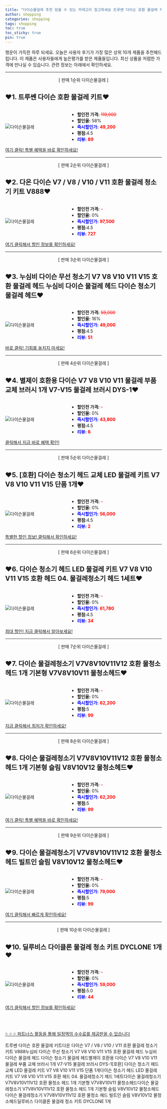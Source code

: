 ```yaml
---
title: "다이슨물걸레 추천 믿을 수 있는 카테고리 참고하세요 트루쎈 다이슨 호환 물걸레 키트"
author: shopping
categories: shopping
tags: shopping
toc: true
toc_sticky: true
pin: true
---
```

행운이 가득한 하루 되세요. 오늘은 사용자 후기가 가장 많은 상위 10개 제품을 추천해드립니다. 이 제품은 사용자들에게 높은평가를 받은 제품들입니다. 최신 상품을 저렴한 가격에 만나실 수 있습니다. 관련 정보는 아래에서 확인하세요.

---
<p class="toplist" style="margin: 0 auto; display: block; width: fit-content;">[ 판매 1순위 다이슨물걸레 ]</p>

<h2><strong>❤️1. 트루쎈 다이슨 호환 물걸레 키트❤️</strong></h2>

<div style="display: flex; align-items: center;">
    <div style="flex: 0.4;">
        <img src="https://thumbnail8.coupangcdn.com/thumbnails/remote/230x230ex/image/vendor_inventory/9c3a/b89a16e123fdc7c91e0c065c4e629558b20ea5ebb5a6280ce3098d09fa54.jpg" alt="다이슨물걸레" style="max-width: 100%;">
    </div>
    <div style="flex: 0.6; margin-left: 10px;">
        <ul>
            <li><strong>할인전 가격:</strong> <del style="color: red;">119,000</del></li>
            <li><strong>할인율:</strong> 58%</li>
            <li><span style='color:blue'><strong>즉시할인가:</strong></span> <span style='color:red'><strong>49,200</strong></span></li>
            <li><strong>평점:</strong>4.5</li>
            <li><span style='color:blue'><strong>리뷰:</strong></span> <span style='color:red'><strong>89</strong></span></li>
        </ul>
    </div>
</div>
<div class="center">
    <a href="https://William4Davisa.github.io?lptag=AF9450613&subid=githubio&pageKey=6590532341&traceid=V0-153&itemId=14870046247&vendorItemId=82213299951" class="myButton">
        여기 클릭! 특별 혜택을 바로 확인하세요!
    </a>
</div>


---
<p class="toplist" style="margin: 0 auto; display: block; width: fit-content;">[ 판매 2순위 다이슨물걸레 ]</p>

<h2><strong>❤️2. 다온 다이슨 V7 / V8 / V10 / V11 호환 물걸레 청소기 키트 V888❤️</strong></h2>

<div style="display: flex; align-items: center;">
    <div style="flex: 0.4;">
        <img src="https://thumbnail6.coupangcdn.com/thumbnails/remote/230x230ex/image/rs_quotation_api/i3gpxbva/dde42b39684b4cc19b5cae95728da13d.jpg" alt="다이슨물걸레" style="max-width: 100%;">
    </div>
    <div style="flex: 0.6; margin-left: 10px;">
        <ul>
            <li><strong>할인전 가격:</strong> <del style="color: red;">-</del></li>
            <li><strong>할인율:</strong> 0%</li>
            <li><span style='color:blue'><strong>즉시할인가:</strong></span> <span style='color:red'><strong>97,500</strong></span></li>
            <li><strong>평점:</strong>4.5</li>
            <li><span style='color:blue'><strong>리뷰:</strong></span> <span style='color:red'><strong>727</strong></span></li>
        </ul>
    </div>
</div>
<div class="center">
    <a href="https://William4Davisa.github.io?lptag=AF9450613&subid=githubio&pageKey=6161699636&traceid=V0-153&itemId=11962794673&vendorItemId=79235371540" class="myButton">
        여기 클릭해서 할인 정보를 확인하세요!
    </a>
</div>


---
<p class="toplist" style="margin: 0 auto; display: block; width: fit-content;">[ 판매 3순위 다이슨물걸레 ]</p>

<h2><strong>❤️3. 누심비 다이슨 무선 청소기 V7 V8 V10 V11 V15 호환 물걸레 헤드 누심비 다이슨 물걸레 헤드 다이슨 청소기 물걸레 헤드❤️</strong></h2>

<div style="display: flex; align-items: center;">
    <div style="flex: 0.4;">
        <img src="https://thumbnail9.coupangcdn.com/thumbnails/remote/230x230ex/image/vendor_inventory/afd2/e97c8e8038e1a27f398f4d08724dde98e9ccbe8338888a5aa47a4c18f505.jpg" alt="다이슨물걸레" style="max-width: 100%;">
    </div>
    <div style="flex: 0.6; margin-left: 10px;">
        <ul>
            <li><strong>할인전 가격:</strong> <del style="color: red;">59,000</del></li>
            <li><strong>할인율:</strong> 16%</li>
            <li><span style='color:blue'><strong>즉시할인가:</strong></span> <span style='color:red'><strong>49,000</strong></span></li>
            <li><strong>평점:</strong>4.5</li>
            <li><span style='color:blue'><strong>리뷰:</strong></span> <span style='color:red'><strong>51</strong></span></li>
        </ul>
    </div>
</div>
<div class="center">
    <a href="https://William4Davisa.github.io?lptag=AF9450613&subid=githubio&pageKey=5359098457&traceid=V0-153&itemId=7902889431&vendorItemId=75192270839" class="myButton">
        바로 클릭! 기회를 놓치지 마세요!
    </a>
</div>


---
<p class="toplist" style="margin: 0 auto; display: block; width: fit-content;">[ 판매 4순위 다이슨물걸레 ]</p>

<h2><strong>❤️4. 별제이 호환용 다이슨 V7 V8 V10 V11 물걸레 부품 교체 브러시 1개 V7-V15 물걸레 브러시 DYS-1❤️</strong></h2>

<div style="display: flex; align-items: center;">
    <div style="flex: 0.4;">
        <img src="https://thumbnail7.coupangcdn.com/thumbnails/remote/230x230ex/image/vendor_inventory/167f/4aebb9391d156b329fa8768d33ed162168eba60b66c0b71dccedafc89caa.jpg" alt="다이슨물걸레" style="max-width: 100%;">
    </div>
    <div style="flex: 0.6; margin-left: 10px;">
        <ul>
            <li><strong>할인전 가격:</strong> <del style="color: red;">-</del></li>
            <li><strong>할인율:</strong> 0%</li>
            <li><span style='color:blue'><strong>즉시할인가:</strong></span> <span style='color:red'><strong>43,800</strong></span></li>
            <li><strong>평점:</strong>4.5</li>
            <li><span style='color:blue'><strong>리뷰:</strong></span> <span style='color:red'><strong>6</strong></span></li>
        </ul>
    </div>
</div>
<div class="center">
    <a href="https://William4Davisa.github.io?lptag=AF9450613&subid=githubio&pageKey=7600171905&traceid=V0-153&itemId=20103055122&vendorItemId=87198112381" class="myButton">
        클릭해서 지금 바로 혜택 확인!
    </a>
</div>


---
<p class="toplist" style="margin: 0 auto; display: block; width: fit-content;">[ 판매 5순위 다이슨물걸레 ]</p>

<h2><strong>❤️5. [호환] 다이슨 청소기 헤드 교체 LED 물걸레 키트 V7 V8 V10 V11 V15 단품 1개❤️</strong></h2>

<div style="display: flex; align-items: center;">
    <div style="flex: 0.4;">
        <img src="https://thumbnail9.coupangcdn.com/thumbnails/remote/230x230ex/image/vendor_inventory/29e7/bfa4b93229c1c6085eaa1c6a735d3626e0997b5d9d20869cf065242cacd7.jpg" alt="다이슨물걸레" style="max-width: 100%;">
    </div>
    <div style="flex: 0.6; margin-left: 10px;">
        <ul>
            <li><strong>할인전 가격:</strong> <del style="color: red;">-</del></li>
            <li><strong>할인율:</strong> 0%</li>
            <li><span style='color:blue'><strong>즉시할인가:</strong></span> <span style='color:red'><strong>56,000</strong></span></li>
            <li><strong>평점:</strong>4.5</li>
            <li><span style='color:blue'><strong>리뷰:</strong></span> <span style='color:red'><strong>2</strong></span></li>
        </ul>
    </div>
</div>
<div class="center">
    <a href="https://William4Davisa.github.io?lptag=AF9450613&subid=githubio&pageKey=7101557214&traceid=V0-153&itemId=17728358697&vendorItemId=84893114757" class="myButton">
        특별한 할인 정보! 클릭해서 확인하세요!
    </a>
</div>


---
<p class="toplist" style="margin: 0 auto; display: block; width: fit-content;">[ 판매 6순위 다이슨물걸레 ]</p>

<h2><strong>❤️6. 다이슨 청소기 헤드 LED 물걸레 키트 V7 V8 V10 V11 V15 호환 헤드 04. 물걸레청소기 헤드 1세트❤️</strong></h2>

<div style="display: flex; align-items: center;">
    <div style="flex: 0.4;">
        <img src="https://thumbnail6.coupangcdn.com/thumbnails/remote/230x230ex/image/vendor_inventory/407b/2d2e687ca7761f7a271876b4200d8340e787b75a8a879e7ea555363f9759.jpg" alt="다이슨물걸레" style="max-width: 100%;">
    </div>
    <div style="flex: 0.6; margin-left: 10px;">
        <ul>
            <li><strong>할인전 가격:</strong> <del style="color: red;">-</del></li>
            <li><strong>할인율:</strong> 0%</li>
            <li><span style='color:blue'><strong>즉시할인가:</strong></span> <span style='color:red'><strong>61,780</strong></span></li>
            <li><strong>평점:</strong>4.5</li>
            <li><span style='color:blue'><strong>리뷰:</strong></span> <span style='color:red'><strong>34</strong></span></li>
        </ul>
    </div>
</div>
<div class="center">
    <a href="https://William4Davisa.github.io?lptag=AF9450613&subid=githubio&pageKey=7580800416&traceid=V0-153&itemId=20011278793&vendorItemId=84895990353" class="myButton">
        최대 할인! 지금 클릭해서 알아보세요!
    </a>
</div>


---
<p class="toplist" style="margin: 0 auto; display: block; width: fit-content;">[ 판매 7순위 다이슨물걸레 ]</p>

<h2><strong>❤️7. 다이슨 물걸레청소기 V7V8V10V11V12 호환 물청소 헤드 1개 기본형 V7V8V10V11 물청소헤드❤️</strong></h2>

<div style="display: flex; align-items: center;">
    <div style="flex: 0.4;">
        <img src="https://thumbnail9.coupangcdn.com/thumbnails/remote/230x230ex/image/vendor_inventory/9ffc/66ffb0d8e973c6a0dc15ab8ef1e40964bcc93baea1dc9f859e5bf455f94a.jpg" alt="다이슨물걸레" style="max-width: 100%;">
    </div>
    <div style="flex: 0.6; margin-left: 10px;">
        <ul>
            <li><strong>할인전 가격:</strong> <del style="color: red;">-</del></li>
            <li><strong>할인율:</strong> 0%</li>
            <li><span style='color:blue'><strong>즉시할인가:</strong></span> <span style='color:red'><strong>62,200</strong></span></li>
            <li><strong>평점:</strong>5</li>
            <li><span style='color:blue'><strong>리뷰:</strong></span> <span style='color:red'><strong>99</strong></span></li>
        </ul>
    </div>
</div>
<div class="center">
    <a href="https://William4Davisa.github.io?lptag=AF9450613&subid=githubio&pageKey=8096978447&traceid=V0-153&itemId=22893360461&vendorItemId=89927909984" class="myButton">
        지금 클릭해서 최저가 확인하세요!
    </a>
</div>


---
<p class="toplist" style="margin: 0 auto; display: block; width: fit-content;">[ 판매 8순위 다이슨물걸레 ]</p>

<h2><strong>❤️8. 다이슨 물걸레청소기 V7V8V10V11V12 호환 물청소 헤드 1개 기본형 슬림 V8V10V12 물청소헤드❤️</strong></h2>

<div style="display: flex; align-items: center;">
    <div style="flex: 0.4;">
        <img src="https://thumbnail9.coupangcdn.com/thumbnails/remote/230x230ex/image/vendor_inventory/9ffc/66ffb0d8e973c6a0dc15ab8ef1e40964bcc93baea1dc9f859e5bf455f94a.jpg" alt="다이슨물걸레" style="max-width: 100%;">
    </div>
    <div style="flex: 0.6; margin-left: 10px;">
        <ul>
            <li><strong>할인전 가격:</strong> <del style="color: red;">-</del></li>
            <li><strong>할인율:</strong> 0%</li>
            <li><span style='color:blue'><strong>즉시할인가:</strong></span> <span style='color:red'><strong>62,200</strong></span></li>
            <li><strong>평점:</strong>5</li>
            <li><span style='color:blue'><strong>리뷰:</strong></span> <span style='color:red'><strong>99</strong></span></li>
        </ul>
    </div>
</div>
<div class="center">
    <a href="https://William4Davisa.github.io?lptag=AF9450613&subid=githubio&pageKey=8096978447&traceid=V0-153&itemId=22893360464&vendorItemId=89927910003" class="myButton">
        여기 클릭! 특별 혜택을 바로 확인하세요!
    </a>
</div>


---
<p class="toplist" style="margin: 0 auto; display: block; width: fit-content;">[ 판매 9순위 다이슨물걸레 ]</p>

<h2><strong>❤️9. 다이슨 물걸레청소기 V7V8V10V11V12 호환 물청소 헤드 빌트인 슬림 V8V10V12 물청소헤드❤️</strong></h2>

<div style="display: flex; align-items: center;">
    <div style="flex: 0.4;">
        <img src="https://thumbnail9.coupangcdn.com/thumbnails/remote/230x230ex/image/vendor_inventory/9ffc/66ffb0d8e973c6a0dc15ab8ef1e40964bcc93baea1dc9f859e5bf455f94a.jpg" alt="다이슨물걸레" style="max-width: 100%;">
    </div>
    <div style="flex: 0.6; margin-left: 10px;">
        <ul>
            <li><strong>할인전 가격:</strong> <del style="color: red;">-</del></li>
            <li><strong>할인율:</strong> 0%</li>
            <li><span style='color:blue'><strong>즉시할인가:</strong></span> <span style='color:red'><strong>79,000</strong></span></li>
            <li><strong>평점:</strong>5</li>
            <li><span style='color:blue'><strong>리뷰:</strong></span> <span style='color:red'><strong>99</strong></span></li>
        </ul>
    </div>
</div>
<div class="center">
    <a href="https://William4Davisa.github.io?lptag=AF9450613&subid=githubio&pageKey=8096912851&traceid=V0-153&itemId=22893109383&vendorItemId=89927909979" class="myButton">
        여기 클릭해서 빠르게 확인하세요!
    </a>
</div>


---
<p class="toplist" style="margin: 0 auto; display: block; width: fit-content;">[ 판매 10순위 다이슨물걸레 ]</p>

<h2><strong>❤️10. 딜루비스 다이클론 물걸레 청소 키트 DYCLONE 1개❤️</strong></h2>

<div style="display: flex; align-items: center;">
    <div style="flex: 0.4;">
        <img src="https://thumbnail8.coupangcdn.com/thumbnails/remote/230x230ex/image/rs_quotation_api/zu91vphp/acaac23e058c464aa82e2eea88e301d1.jpg" alt="다이슨물걸레" style="max-width: 100%;">
    </div>
    <div style="flex: 0.6; margin-left: 10px;">
        <ul>
            <li><strong>할인전 가격:</strong> <del style="color: red;">-</del></li>
            <li><strong>할인율:</strong> 0%</li>
            <li><span style='color:blue'><strong>즉시할인가:</strong></span> <span style='color:red'><strong>59,000</strong></span></li>
            <li><strong>평점:</strong>5.0</li>
            <li><span style='color:blue'><strong>리뷰:</strong></span> <span style='color:red'><strong>44</strong></span></li>
        </ul>
    </div>
</div>
<div class="center">
    <a href="https://William4Davisa.github.io?lptag=AF9450613&subid=githubio&pageKey=6109496869&traceid=V0-153&itemId=11505080253&vendorItemId=78780267905" class="myButton">
        여기 클릭해서 할인 정보를 확인하세요!
    </a>
</div>

<br><br><br>[💦 💦 💦 파트너스 활동을 통해 일정액의 수수료를 제공받을 수 있습니다](https://link.coupang.com/a/bcpT2c)<br><br>트루쎈 다이슨 호환 물걸레 키트다온 다이슨 V7 / V8 / V10 / V11 호환 물걸레 청소기 키트 V888누심비 다이슨 무선 청소기 V7 V8 V10 V11 V15 호환 물걸레 헤드 누심비 다이슨 물걸레 헤드 다이슨 청소기 물걸레 헤드별제이 호환용 다이슨 V7 V8 V10 V11 물걸레 부품 교체 브러시 1개 V7-V15 물걸레 브러시 DYS-1[호환] 다이슨 청소기 헤드 교체 LED 물걸레 키트 V7 V8 V10 V11 V15 단품 1개다이슨 청소기 헤드 LED 물걸레 키트 V7 V8 V10 V11 V15 호환 헤드 04. 물걸레청소기 헤드 1세트다이슨 물걸레청소기 V7V8V10V11V12 호환 물청소 헤드 1개 기본형 V7V8V10V11 물청소헤드다이슨 물걸레청소기 V7V8V10V11V12 호환 물청소 헤드 1개 기본형 슬림 V8V10V12 물청소헤드다이슨 물걸레청소기 V7V8V10V11V12 호환 물청소 헤드 빌트인 슬림 V8V10V12 물청소헤드딜루비스 다이클론 물걸레 청소 키트 DYCLONE 1개